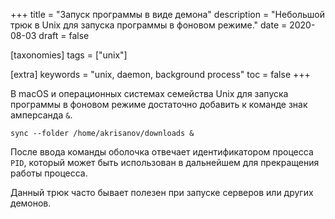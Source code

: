 +++
title = "Запуск программы в виде демона"
description = "Небольшой трюк в Unix для запуска программы в фоновом режиме."
date = 2020-08-03
draft = false

[taxonomies]
tags = ["unix"]

[extra]
keywords = "unix, daemon, background process"
toc = false
+++

В macOS и операционных системах семейства Unix для запуска программы в фоновом режиме достаточно
добавить к команде знак амперсанда `&`.

```shell
sync --folder /home/akrisanov/downloads &
```

После ввода команды оболочка отвечает идентификатором процесса `PID`, который может быть использован
в дальнейшем для прекращения работы процесса.

Данный трюк часто бывает полезен при запуске серверов или других демонов.

